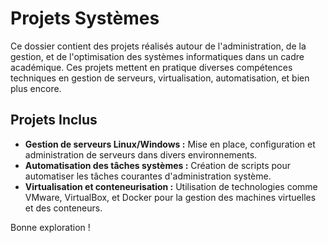 # Projets Systèmes

Ce dossier contient des projets réalisés autour de l'administration, de la gestion, et de l'optimisation des systèmes informatiques dans un cadre académique. Ces projets mettent en pratique diverses compétences techniques en gestion de serveurs, virtualisation, automatisation, et bien plus encore.

## Projets Inclus
- **Gestion de serveurs Linux/Windows :** Mise en place, configuration et administration de serveurs dans divers environnements.
- **Automatisation des tâches systèmes :** Création de scripts pour automatiser les tâches courantes d'administration système.
- **Virtualisation et conteneurisation :** Utilisation de technologies comme VMware, VirtualBox, et Docker pour la gestion des machines virtuelles et des conteneurs.

Bonne exploration !
